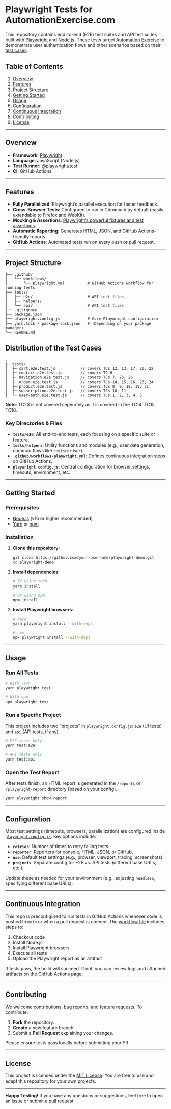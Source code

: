 # Playwright Tests for AutomationExercise.com

This repository contains end-to-end (E2E) test suites and API test suites built with [Playwright](https://playwright.dev/) and [Node.js](https://nodejs.org/). These tests target [Automation Exercise](https://www.automationexercise.com/) to demonstrate user authentication flows and other scenarios based on their [test cases](https://www.automationexercise.com/test_cases).

## Table of Contents

1. [Overview](#overview)
2. [Features](#features)
3. [Project Structure](#project-structure)
4. [Getting Started](#getting-started)
5. [Usage](#usage)
6. [Configuration](#configuration)
7. [Continuous Integration](#continuous-integration)
8. [Contributing](#contributing)
9. [License](#license)

---

## Overview

- **Framework**: [Playwright](https://playwright.dev/)
- **Language**: JavaScript (Node.js)
- **Test Runner**: [@playwright/test](https://playwright.dev/docs/test-intro)
- **CI**: GitHub Actions

---

## Features

- **Fully Parallelized**: Playwright’s parallel execution for faster feedback.
- **Cross-Browser Tests**: Configured to run in Chromium by default (easily extendable to Firefox and WebKit).
- **Mocking & Assertions**: [Playwright’s powerful fixtures and test assertions](https://playwright.dev/docs/test-assertions).
- **Automatic Reporting**: Generates HTML, JSON, and GitHub Actions-friendly reports.
- **GitHub Actions**: Automated tests run on every push or pull request.

---

## Project Structure

```plaintext
├── .github/
│   └── workflows/
│       └── playwright.yml          # GitHub Actions workflow for running tests
├── tests/
│   ├── e2e/                        # API test files
│   ├── helpers/
│   └── api/                        # API test files
├── .gitignore
├── package.json
├── playwright.config.js            # Core Playwright configuration
├── yarn.lock / package-lock.json   # (Depending on your package manager)
└── README.md
```

## Distribution of the Test Cases

```plaintext
.
├─ tests/
│  ├─ cart.e2e.test.js           // covers TCs 12, 13, 17, 20, 22
│  ├─ contact.e2e.test.js        // covers TC 6
│  ├─ navigation.e2e.test.js     // covers TCs 7, 25, 26
│  ├─ order.e2e.test.js          // covers TCs 14, 15, 16, 23, 24
│  ├─ product.e2e.test.js        // covers TCs 8, 9, 18, 19, 21
│  ├─ subscription.e2e.test.js   // covers TCs 10, 11
│  └─ user-auth.e2e.test.js      // covers TCs 1, 2, 3, 4, 5
```

**Note**: TC23 is not covered seperately as it is covered in the TC14, TC15, TC16.

### Key Directories & Files

- **`tests/e2e`**: All end-to-end tests, each focusing on a specific suite or feature.
- **`tests/helpers`**: Utility functions and modules (e.g., user data generation, common flows like `registerUser`).
- **`.github/workflows/playwright.yml`**: Defines continuous integration steps on GitHub Actions.
- **`playwright.config.js`**: Central configuration for browser settings, timeouts, environment, etc.

---

## Getting Started

### Prerequisites

- [Node.js](https://nodejs.org/) (v16 or higher recommended)
- [Yarn](https://yarnpkg.com/) or [npm](https://www.npmjs.com/)

### Installation

1. **Clone this repository**:

   ```bash
   git clone https://github.com/your-username/playwright-demo.git
   cd playwright-demo
   ```

2. **Install dependencies**:

   ```bash
   # If using Yarn
   yarn install

   # Or using npm
   npm install
   ```

3. **Install Playwright browsers**:

   ```bash
   # Yarn
   yarn playwright install --with-deps

   # npm
   npx playwright install --with-deps
   ```

---

## Usage

### Run All Tests

```bash
# With Yarn
yarn playwright test

# With npm
npx playwright test
```

### Run a Specific Project

This project includes two “projects” in `playwright.config.js`: `e2e` (UI tests) and `api` (API tests, if any).

```bash
# E2E tests only
yarn test:e2e

# API tests only
yarn test:api
```

### Open the Test Report

After tests finish, an HTML report is generated in the `/reports` or `/playwright-report` directory (based on your config).

```bash
yarn playwright show-report
```

---

## Configuration

Most test settings (timeouts, browsers, parallelization) are configured inside [`playwright.config.js`](./playwright.config.js). Key options include:

- **`retries`**: Number of times to retry failing tests.
- **`reporter`**: Reporters for console, HTML, JSON, or GitHub.
- **`use`**: Default test settings (e.g., browser, viewport, tracing, screenshots).
- **`projects`**: Separate config for E2E vs. API tests (different base URLs, etc.).

Update these as needed for your environment (e.g., adjusting `headless`, specifying different base URLs).

---

## Continuous Integration

This repo is preconfigured to run tests in GitHub Actions whenever code is pushed to `main` or when a pull request is opened. The [workflow file](.github/workflows/playwright.yml) includes steps to:

1. Checkout code
2. Install Node.js
3. Install Playwright browsers
4. Execute all tests
5. Upload the Playwright report as an artifact

If tests pass, the build will succeed. If not, you can review logs and attached artifacts on the GitHub Actions page.

---

## Contributing

We welcome contributions, bug reports, and feature requests. To contribute:

1. **Fork** the repository.
2. **Create** a new feature branch.
3. Submit a **Pull Request** explaining your changes.

Please ensure tests pass locally before submitting your PR.

---

## License

This project is licensed under the [MIT License](LICENSE). You are free to use and adapt this repository for your own projects.

---

**Happy Testing!** If you have any questions or suggestions, feel free to open an issue or submit a pull request.
